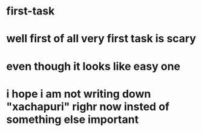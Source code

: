 # first-task

# well first of all very first task is scary

# even though it looks like easy one

# i hope i am not writing down "xachapuri" righr now insted of something else important
